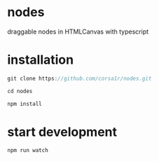 # nodes
draggable nodes in HTMLCanvas with typescript

# installation

```js
git clone https://github.com/corsa1r/nodes.git

cd nodes

npm install
```
# start development
```js
npm run watch
```
